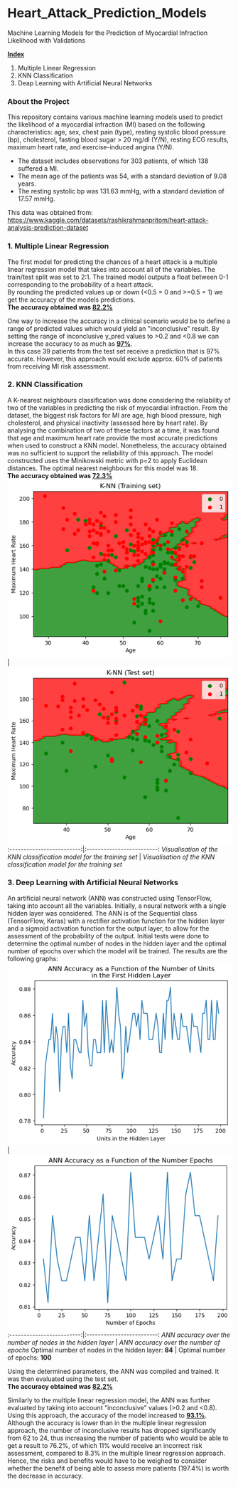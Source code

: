 # Heart_Attack_Prediction_Models
Machine Learning Models for the Prediction of Myocardial Infraction Likelihood with Validations

<ins>**Index**</ins>
1) Multiple Linear Regression
2) KNN Classification
3) Deap Learning with Artificial Neural Networks

### About the Project
This repository contains various machine learning models used to predict the likelihood of a myocardial infraction (MI) based on the following characteristics:
age, sex, chest pain (type), resting systolic blood pressure (bp), cholesterol, fasting blood sugar > 20 mg/dl (Y/N), resting ECG results, maximum heart rate, and exercise-induced angina (Y/N).
* The dataset includes observations for 303 patients, of which 138 suffered a MI.
* The mean age of the patients was 54, with a standard deviation of 9.08 years.
* The resting systolic bp was 131.63 mmHg, with a standard deviation of 17.57 mmHg.

This data was obtained from: https://www.kaggle.com/datasets/rashikrahmanpritom/heart-attack-analysis-prediction-dataset


### 1. Multiple Linear Regression
The first model for predicting the chances of a heart attack is a multiple linear regression model that takes into account all of the variables. The train/test split was set to 2:1. The trained model outputs a float between 0-1 corresponding to the probability of a heart attack.\
By rounding the predicted values up or down (<0.5 = 0 and >=0.5 = 1) we get the accuracy of the models predictions.\
**The accuracy obtained was <ins>82.2%</ins>**


One way to increase the accuracy in a clinical scenario would be to define a range of predicted values which would yield an "inconclusive" result. By setting the range of inconclusive y_pred values to >0.2 and <0.8 we can increase the accuracy to as much as **<ins>97%</ins>**.\
In this case 39 patients from the test set receive a prediction that is 97% accurate. However, this approach would exclude approx. 60% of patients from receiving MI risk assessment.

### 2. KNN Classification
A K-nearest neighbours classification was done considering the reliability of two of the variables in predicting the risk of myocardial infraction. From the dataset, the biggest risk factors for MI are age, high blood pressure, high cholesterol, and physical inactivity (assessed here by heart rate). By analysing the combination of two of these factors at a time, it was found that age and maximum heart rate provide the most accurate predictions when used to construct a KNN model. Nonetheless, the accuracy obtained was no sufficient to support the reliability of this approach. The model constructed uses the Minikowski metric with p=2 to apply Euclidean distances. The optimal nearest neighbours for this model was 18.\
**The accuracy obtained was <ins>72.3%</ins>**
![Image 1](graphs/KNN-training.png) | ![Image 2](graphs/KNN-test.png)
:-------------------------:|:-------------------------:
*Visualisation of the KNN classification model for the training set*        |  *Visualisation of the KNN classification model for the training set*

### 3. Deep Learning with Artificial Neural Networks
An artificial neural network (ANN) was constructed using TensorFlow, taking into account all the variables. Initially, a neural network with a single hidden layer was considered. The ANN is of the Sequential class (TensorFlow, Keras) with a rectifier activation function for the hidden layer and a sigmoid activation function for the output layer, to allow for the assessment of the probability of the output. Initial tests were done to determine the optimal number of nodes in the hidden layer and the optimal number of epochs over which the model will be trained. The results are the following graphs:
![ANN nodes](graphs/ANN_nodes.png) | ![ANN epochs](graphs/ANN_epochs.png)
:-------------------------:|:-------------------------:
*ANN accuracy over the number of nodes in the hidden layer*        |  *ANN accuracy over the number of epochs*
Optimal number of nodes in the hidden layer: **84**                |  Optimal number of epochs: **100**

Using the determined parameters, the ANN was compiled and trained. It was then evaluated using the test set.\
**The accuracy obtained was <ins>82.2%</ins>**

Similarly to the multiple linear regression model, the ANN was further evaluated by taking into account "inconclusive" values (>0.2 and <0.8). Using this approach, the accuracy of the model increased to **<ins>93.1%</ins>**.\
Although the accuracy is lower than in the multiple linear regression approach, the number of inconclusive results has dropped significantly from 62 to 24, thus increasing the number of patients who would be able to get a result to 76.2%, of which 11% would receive an incorrect risk assessment, compared to 8.3% in the multiple linear regression approach. Hence, the risks and benefits would have to be weighed to consider whether the benefit of being able to assess more patients (197.4%) is worth the decrease in accuracy.


